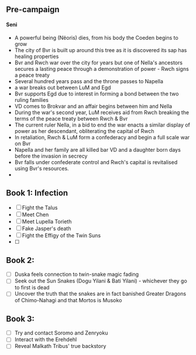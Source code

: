 ## Pre-campaign
#### Seni
- A powerful being (Nëoris) dies, from his body the Coeden begins to grow
- The city of Bvr is built up around this tree as it is discovered its sap has healing properties
- Bvr and Rwch war over the city for years but one of Nella's ancestors secures a lasting peace through a demonstration of power - Rwch signs a peace treaty
- Several hundred years pass and the throne passes to Napella
- a war breaks out between LuM and Egd
- Bvr supports Egd due to interest in forming a bond between the two ruling families
- VD comes to Brokvar and an affair begins between him and Nella
- During the war's second year, LuM receives aid from Rwch breaking the terms of the peace treaty between Rwch & Bvr
- The current ruler Nella, in a bid to end the war enacts a similar display of power as her descendant, obliterating the capital of Rwch
- In retaliation, Rwch & LuM form a confederacy and begin a full scale war on Bvr
- Napella and her family are all killed bar VD and a daughter born days before the invasion in secrecy
- Bvr falls under confederate control and Rwch's capital is revitalised using Bvr's resources.
- 

## Book 1: Infection
- [ ] Fight the Talus
- [ ] Meet Chen
- [ ] Meet Lupella Torieth
- [ ] Fake Jasper's death
- [ ] Fight the Effigy of the Twin Suns
- [ ] 

## Book 2: 
- [ ] Duska feels connection to twin-snake magic fading
- [ ] Seek out the Sun Snakes (Dogu Yilani & Bati Yilani) - whichever they go to first is dead
- [ ] Uncover the truth that the snakes are in fact banished Greater Dragons of Chimo-Nahagi and that Mortos is Musoko

## Book 3: 
- [ ] Try and contact Soromo and Zenryoku
- [ ] Interact with the Erehdehl
- [ ] Reveal Malkath Tribus' true backstory